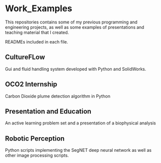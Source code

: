 # Work_Examples

This repositories contains some of my previous programming and engineering projects, as well as some examples of presentations and teaching material that I created.

READMEs included in each file.

## CultureFLow
Gui and fluid handling system developed with Python and SolidWorks.

## OCO2 Internship
Carbon Dioxide plume detection algorithm in Python

## Presentation and Education
An active learning problem set and a presentation of a biophysical analysis

## Robotic Perception
Python scripts implementing the SegNET deep neural network as well as other image processing scripts.

